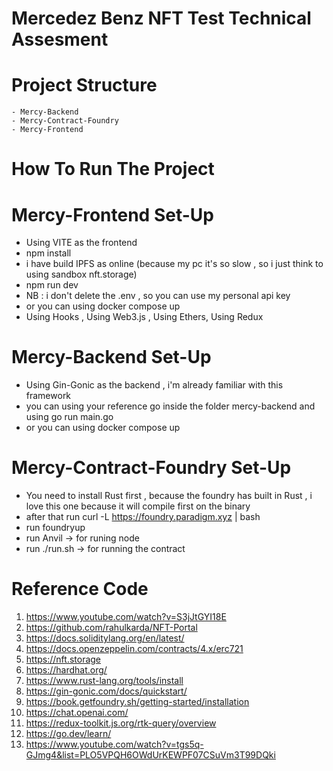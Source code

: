 # Mercedez Benz NFT Test Technical Assesment
# Project Structure
    - Mercy-Backend
    - Mercy-Contract-Foundry
    - Mercy-Frontend

# How To Run The Project

# Mercy-Frontend Set-Up 
- Using VITE as the frontend
- npm install
- i have build IPFS as online (because my pc it's so slow , so i just think to using sandbox nft.storage)
- npm run dev
- NB : i don't delete the .env , so you can use my personal api key
- or you can using docker compose up
- Using Hooks , Using Web3.js , Using Ethers, Using Redux

# Mercy-Backend Set-Up
- Using Gin-Gonic as the backend , i'm already familiar with this framework
- you can using your reference go inside the folder mercy-backend and using go run main.go 
- or you can using docker compose up


# Mercy-Contract-Foundry Set-Up
- You need to install Rust first , because the foundry has built in Rust , i love this one because it will compile first on the binary
- after that run curl -L https://foundry.paradigm.xyz | bash
- run foundryup 
- run Anvil -> for runing node
- run ./run.sh -> for running the contract

# Reference Code
1. https://www.youtube.com/watch?v=S3jJtGYI18E
2. https://github.com/rahulkarda/NFT-Portal
3. https://docs.soliditylang.org/en/latest/
4. https://docs.openzeppelin.com/contracts/4.x/erc721
5. https://nft.storage
6. https://hardhat.org/
7. https://www.rust-lang.org/tools/install
8. https://gin-gonic.com/docs/quickstart/
9. https://book.getfoundry.sh/getting-started/installation
10. https://chat.openai.com/
11. https://redux-toolkit.js.org/rtk-query/overview
12. https://go.dev/learn/
13. https://www.youtube.com/watch?v=tgs5q-GJmg4&list=PLO5VPQH6OWdUrKEWPF07CSuVm3T99DQki
